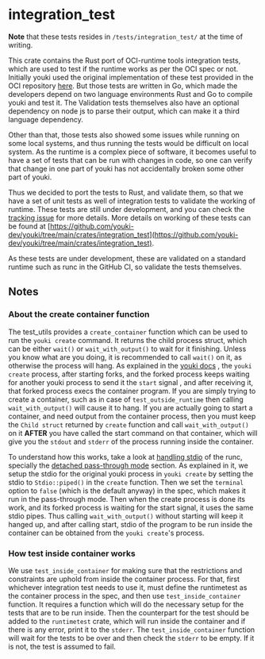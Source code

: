 # integration_test

**Note** that these tests resides in `/tests/integration_test/` at the time of writing.

This crate contains the Rust port of OCI-runtime tools integration tests, which are used to test if the runtime works as per the OCI spec or not. Initially youki used the original implementation of these test provided in the OCI repository [here](https://github.com/opencontainers/runtime-tools/tree/master/validation). But those tests are written in Go, which made the developers depend on two language environments Rust and Go to compile youki and test it. The Validation tests themselves also have an optional dependency on node js to parse their output, which can make it a third language dependency.

Other than that, those tests also showed some issues while running on some local systems, and thus running the tests would be difficult on local system. As the runtime is a complex piece of software, it becomes useful to have a set of tests that can be run with changes in code, so one can verify that change in one part of youki has not accidentally broken some other part of youki.

Thus we decided to port the tests to Rust, and validate them, so that we have a set of unit tests as well of integration tests to validate the working of runtime. These tests are still under development, and you can check the [tracking issue](https://github.com/youki-dev/youki/issues/361) for more details. More details on working of these tests can be found at [https://github.com/youki-dev/youki/tree/main/crates/integration_test](https://github.com/youki-dev/youki/tree/main/crates/integration_test).

As these tests are under development, these are validated on a standard runtime such as runc in the GitHub CI, so validate the tests themselves.

## Notes

### About the create container function

The test_utils provides a `create_container` function which can be used to run the `youki create` command. It returns the child process struct, which can be either `wait()` or `wait_with_output()` to wait for it finishing. Unless you know what are you doing, it is recommended to call `wait()` on it, as otherwise the process will hang. As explained in the [youki docs](../youki.md) , the `youki create` process, after starting forks, and the forked process keeps waiting for another youki process to send it the `start` signal , and after receiving it, that forked process execs the container program. If you are simply trying to create a container, such as in case of `test_outside_runtime` then calling `wait_with_output()` will cause it to hang. If you are actually going to start a container, and need output from the container process, then you must keep the `Child struct` returned by `create` function and call `wait_with_output()` on it **AFTER** you have called the start command on that container, which will give you the `stdout` and `stderr` of the process running inside the container.

To understand how this works, take a look at [handling stdio](https://github.com/opencontainers/runc/blob/master/docs/terminals.md) of the runc, specially the [detached pass-through mode](https://github.com/opencontainers/runc/blob/master/docs/terminals.md#detached-pass-through) section. As explained in it, we setup the stdio for the original youki process in `youki create` by setting the stdio to `Stdio::piped()` in the `create` function. Then we set the `terminal` option to `false` (which is the default anyway) in the spec, which makes it run in the pass-through mode. Then when the create process is done its work, and its forked process is waiting for the start signal, it uses the same stdio pipes. Thus calling `wait_with_output()` without starting will keep it hanged up, and after calling start, stdio of the program to be run inside the container can be obtained from the `youki create`'s process.

### How test inside container works

We use `test_inside_container` for making sure that the restrictions and constraints are uphold from inside the container process.
For that, first whichever integration test needs to use it, must define the runtimetest as the container process in the spec, and then use `test_inside_container` function. It requires a function which will do the necessary setup for the tests that are to be run inside. Then the counterpart for the test should be added to the `runtimetest` crate, which will run inside the container and if there is any error, print it to the `stderr`. The `test_inside_container` function will wait for the tests to be over and then check the `stderr` to be empty. If it is not, the test is assumed to fail.
